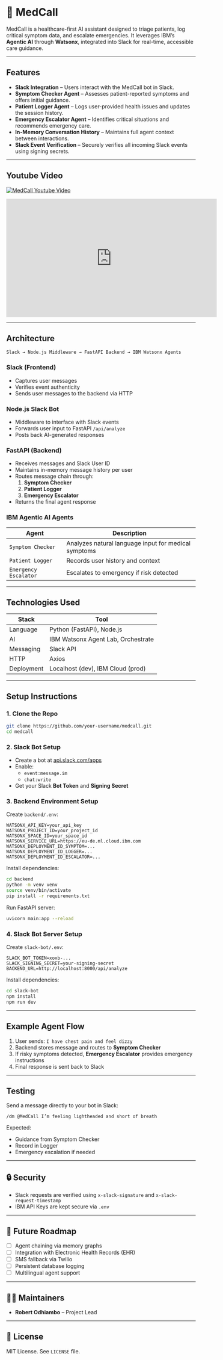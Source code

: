 # 🏥 MedCall

MedCall is a healthcare-first AI assistant designed to triage patients, log critical symptom data, and escalate emergencies. It leverages IBM’s **Agentic AI** through **Watsonx**, integrated into Slack for real-time, accessible care guidance.

---

## Features

- **Slack Integration** – Users interact with the MedCall bot in Slack.
- **Symptom Checker Agent** – Assesses patient-reported symptoms and offers initial guidance.
- **Patient Logger Agent** – Logs user-provided health issues and updates the session history.
- **Emergency Escalator Agent** – Identifies critical situations and recommends emergency care.
- **In-Memory Conversation History** – Maintains full agent context between interactions.
- **Slack Event Verification** – Securely verifies all incoming Slack events using signing secrets.

---

## Youtube Video
[![MedCall Youtube Video](https://img.youtube.com/vi/I8FEVGCuYz0/0.jpg)](https://www.youtube.com/watch?v=I8FEVGCuYz0)

<iframe width="560" height="315" src="https://www.youtube.com/embed/I8FEVGCuYz0?si=udY1ynzHelGdA3aN" title="YouTube video player" frameborder="0" allow="accelerometer; autoplay; clipboard-write; encrypted-media; gyroscope; picture-in-picture; web-share" referrerpolicy="strict-origin-when-cross-origin" allowfullscreen></iframe>

---

## Architecture

```
Slack → Node.js Middleware → FastAPI Backend → IBM Watsonx Agents
```

### Slack (Frontend)
- Captures user messages
- Verifies event authenticity
- Sends user messages to the backend via HTTP

### Node.js Slack Bot
- Middleware to interface with Slack events
- Forwards user input to FastAPI `/api/analyze`
- Posts back AI-generated responses

### FastAPI (Backend)
- Receives messages and Slack User ID
- Maintains in-memory message history per user
- Routes message chain through:
  1. **Symptom Checker**
  2. **Patient Logger**
  3. **Emergency Escalator**
- Returns the final agent response

### IBM Agentic AI Agents

| Agent               | Description                                                    |
|---------------------|----------------------------------------------------------------|
| `Symptom Checker`   | Analyzes natural language input for medical symptoms           |
| `Patient Logger`    | Records user history and context                               |
| `Emergency Escalator` | Escalates to emergency if risk detected                      |

---

## Technologies Used

| Stack       | Tool                        |
|-------------|-----------------------------|
| Language    | Python (FastAPI), Node.js   |
| AI          | IBM Watsonx Agent Lab, Orchestrate       |
| Messaging   | Slack API                   |
| HTTP        | Axios                       |
| Deployment  | Localhost (dev), IBM Cloud (prod) |

---

## Setup Instructions

### 1. Clone the Repo

```bash
git clone https://github.com/your-username/medcall.git
cd medcall
```

### 2. Slack Bot Setup

- Create a bot at [api.slack.com/apps](https://api.slack.com/apps)
- Enable:
  - `event:message.im`
  - `chat:write`
- Get your Slack **Bot Token** and **Signing Secret**

### 3. Backend Environment Setup

Create `backend/.env`:

```env
WATSONX_API_KEY=your_api_key
WATSONX_PROJECT_ID=your_project_id
WATSONX_SPACE_ID=your_space_id
WATSONX_SERVICE_URL=https://eu-de.ml.cloud.ibm.com
WATSONX_DEPLOYMENT_ID_SYMPTOM=...
WATSONX_DEPLOYMENT_ID_LOGGER=...
WATSONX_DEPLOYMENT_ID_ESCALATOR=...
```

Install dependencies:

```bash
cd backend
python -m venv venv
source venv/bin/activate
pip install -r requirements.txt
```

Run FastAPI server:

```bash
uvicorn main:app --reload
```

### 4. Slack Bot Server Setup

Create `slack-bot/.env`:

```env
SLACK_BOT_TOKEN=xoxb-...
SLACK_SIGNING_SECRET=your-signing-secret
BACKEND_URL=http://localhost:8000/api/analyze
```

Install dependencies:

```bash
cd slack-bot
npm install
npm run dev
```

---

## Example Agent Flow

1. User sends: `I have chest pain and feel dizzy`
2. Backend stores message and routes to **Symptom Checker**
3. If risky symptoms detected, **Emergency Escalator** provides emergency instructions
4. Final response is sent back to Slack

---

## Testing

Send a message directly to your bot in Slack:

```
/dm @MedCall I’m feeling lightheaded and short of breath
```

Expected:
- Guidance from Symptom Checker
- Record in Logger
- Emergency escalation if needed

---

## 🔒 Security

- Slack requests are verified using `x-slack-signature` and `x-slack-request-timestamp`
- IBM API Keys are kept secure via `.env`

---

## 📌 Future Roadmap

- [ ] Agent chaining via memory graphs
- [ ] Integration with Electronic Health Records (EHR)
- [ ] SMS fallback via Twilio
- [ ] Persistent database logging
- [ ] Multilingual agent support

---

## 👨‍⚕️ Maintainers

- **Robert Odhiambo** – Project Lead

---

## 📄 License

MIT License. See `LICENSE` file.
